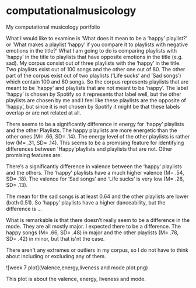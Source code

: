 # computationalmusicology
My computational musicology portfolio

What I would like to examine is ‘What does it mean to be a ‘happy’ playlist?’ or ‘What makes a playlist ‘happy’ if you compare it to playlists with negative emotions in the title?’
What I am going to do is comparing playlists with ‘happy’ in the title to playlists that have opposite emotions in the title (e.g. sad). My corpus consist out of three playlists with the ‘happy’ in the title. Two playlists exist out of 100 songs and the other one out of 80. The other part of the corpus exist out of two playlists (‘Life sucks’ and ‘Sad songs’) which contain 100 and 60 songs. So the corpus represents playlists that are meant to be ‘happy’ and playlists that are not meant to be ‘happy’. The label ‘happy’ is chosen by Spotify so it represents that label well, but the other playlists are chosen by me and I feel like these playlists are the opposite of ‘happy’, but since it is not chosen by Spotify it might be that these labels overlap or are not related at all. 

There seems to be a significantly difference in energy for ‘happy’ playlists and the other 
Playlists. The happy playlists are more energetic than the other ones (M= .66, SD= .14). The 
energy level of the other playlists is rather low (M= .31, SD= .14). This seems to be a promising feature for identifying differences between 'Happy'playlists and playlists that are not. Other promising features are:

There’s a significantly difference in valence between the ‘happy’ playlists and the others. The ‘happy’ playlists have a much higher valence (M= .54, SD= .18). The valence for ‘Sad songs’ and ‘Life sucks’ is very low (M= .28, SD= .13).

The mean for the sad songs is at least 0.64 and the other playlists are lower (both 0.51). So ‘happy’ playlists have a higher danceability, but the difference is …

What is remarkable is that there doesn’t really seem to be a difference in the mode. They are all mostly major. I expected there to be a difference. The happy songs (M= .66, SD= .48) in major and the other playlists (M= .78, SD= .42) in minor, but that is'nt the case.

There aren't any extremes or outliers in my corpus, so I do not have to think about including or excluding any of them.

![week 7 plot](Valence,energy,liveness and mode plot.png)

This plot is about the valence, energy, liveness and mode.

